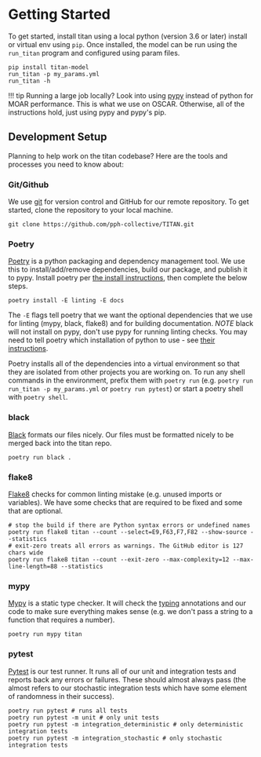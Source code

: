 # Getting Started

To get started, install titan using a local python (version 3.6 or later) install or virtual env using `pip`. Once installed, the model can be run using the `run_titan` program and configured using param files.

```
pip install titan-model
run_titan -p my_params.yml
run_titan -h
```

!!! tip
    Running a large job locally? Look into using [pypy](https://www.pypy.org/) instead of python for MOAR performance.  This is what we use on OSCAR.  Otherwise, all of the instructions hold, just using pypy and pypy's pip.

## Development Setup

Planning to help work on the titan codebase? Here are the tools and processes you need to know about:

### Git/Github

We use [git](https://git-scm.com/) for version control and GitHub for our remote repository. To get started, clone the repository to your local machine.

```
git clone https://github.com/pph-collective/TITAN.git
```

### Poetry

[Poetry](https://python-poetry.org/) is a python packaging and dependency management tool.  We use this to install/add/remove dependencies, build our package, and publish it to pypy.  Install poetry per [the install instructions](https://python-poetry.org/docs/#installation), then complete the below steps.

```
poetry install -E linting -E docs
```

The `-E` flags tell poetry that we want the optional dependencies that we use for linting (mypy, black, flake8) and for building documentation. *NOTE* black will not install on pypy, don't use pypy for running linting checks.  You may need to tell poetry which installation of python to use - see [their instructions](https://python-poetry.org/docs/managing-environments/).

Poetry installs all of the dependencies into a virtual environment so that they are isolated from other projects you are working on.  To run any shell commands in the environment, prefix them with `poetry run` (e.g. `poetry run run_titan -p my_params.yml` or `poetry run pytest`) or start a poetry shell with `poetry shell`.

### black

[Black](https://github.com/psf/black) formats our files nicely. Our files must be formatted nicely to be merged back into the titan repo.

```
poetry run black .
```

### flake8

[Flake8](https://flake8.pycqa.org/en/latest/) checks for common linting mistake (e.g. unused imports or variables).  We have some checks that are required to be fixed and some that are optional.

```
# stop the build if there are Python syntax errors or undefined names
poetry run flake8 titan --count --select=E9,F63,F7,F82 --show-source --statistics
# exit-zero treats all errors as warnings. The GitHub editor is 127 chars wide
poetry run flake8 titan --count --exit-zero --max-complexity=12 --max-line-length=88 --statistics
```

### mypy

[Mypy](https://mypy.readthedocs.io/en/stable/) is a static type checker.  It will check the [typing](https://docs.python.org/3/library/typing.html) annotations and our code to make sure everything makes sense (e.g. we don't pass a string to a function that requires a number).

```
poetry run mypy titan
```

### pytest

[Pytest](https://docs.pytest.org/en/stable/) is our test runner.  It runs all of our unit and integration tests and reports back any errors or failures.  These should almost always pass (the almost refers to our stochastic integration tests which have some element of randomness in their success).

```
poetry run pytest # runs all tests
poetry run pytest -m unit # only unit tests
poetry run pytest -m integration_deterministic # only deterministic integration tests
poetry run pytest -m integration_stochastic # only stochastic integration tests
```

